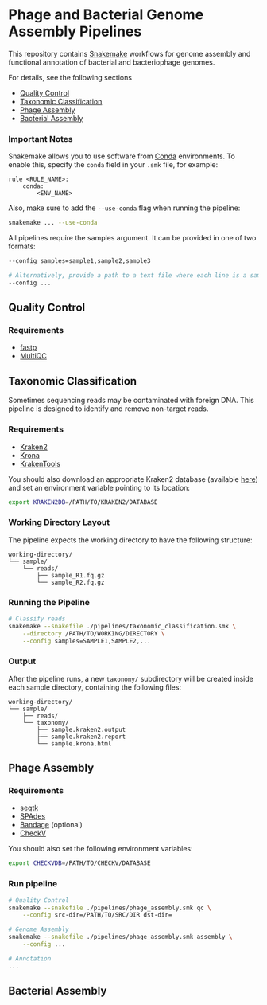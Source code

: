 # Phage and Bacterial Genome Assembly Pipelines
This repository contains [Snakemake](https://snakemake.readthedocs.io/en/stable/) workflows for genome assembly and functional annotation of bacterial and bacteriophage genomes.

For details, see the following sections
- [Quality Control](#quality-control)
- [Taxonomic Classification](#taxonomic-classification)
- [Phage Assembly](#phage-assembly)
- [Bacterial Assembly](#bacterial-assembly)

### Important Notes
Snakemake allows you to use software from [Conda](https://www.anaconda.com/) environments. To enable this, specify the `conda` field in your `.smk` file, for example:

```snakemake
rule <RULE_NAME>:
    conda:
        <ENV_NAME>
```

Also, make sure to add the `--use-conda` flag when running the pipeline:

```bash
snakemake ... --use-conda
```

All pipelines require the samples argument. It can be provided in one of two formats:

```bash
--config samples=sample1,sample2,sample3

# Alternatively, provide a path to a text file where each line is a sample name
--config ...
```

## Quality Control

### Requirements
- [fastp](https://github.com/OpenGene/fastp)
- [MultiQC](https://github.com/MultiQC/MultiQC)

## Taxonomic Classification
Sometimes sequencing reads may be contaminated with foreign DNA. This pipeline is designed to identify and remove non-target reads.

### Requirements
- [Kraken2](https://github.com/DerrickWood/kraken2)
- [Krona](https://github.com/marbl/Krona)
- [KrakenTools](https://github.com/jenniferlu717/KrakenTools)

You should also download an appropriate Kraken2 database (available [here](https://benlangmead.github.io/aws-indexes/k2)) and set an environment variable pointing to its location:

```bash
export KRAKEN2DB=/PATH/TO/KRAKEN2/DATABASE
```

### Working Directory Layout
The pipeline expects the working directory to have the following structure:

```
working-directory/
└── sample/
    └── reads/
        ├── sample_R1.fq.gz
        └── sample_R2.fq.gz
```

### Running the Pipeline
```bash
# Classify reads
snakemake --snakefile ./pipelines/taxonomic_classification.smk \
    --directory /PATH/TO/WORKING/DIRECTORY \
    --config samples=SAMPLE1,SAMPLE2,...
```

### Output
After the pipeline runs, a new `taxonomy/` subdirectory will be created inside each sample directory, containing the following files:

```
working-directory/
└── sample/
    ├── reads/
    └── taxonomy/
        ├── sample.kraken2.output
        ├── sample.kraken2.report
        └── sample.krona.html
```

## Phage Assembly

### Requirements
- [seqtk](https://github.com/lh3/seqtk)
- [SPAdes](https://github.com/ablab/spades)
- [Bandage](https://github.com/rrwick/Bandage) (optional)
- [CheckV](https://bitbucket.org/berkeleylab/CheckV)

You should also set the following environment variables:

```bash
export CHECKVDB=/PATH/TO/CHECKV/DATABASE
```

### Run pipeline
```bash
# Quality Control
snakemake --snakefile ./pipelines/phage_assembly.smk qc \
    --config src-dir=/PATH/TO/SRC/DIR dst-dir=  

# Genome Assembly
snakemake --snakefile ./pipelines/phage_assembly.smk assembly \
    --config ...

# Annotation
...
```

## Bacterial Assembly